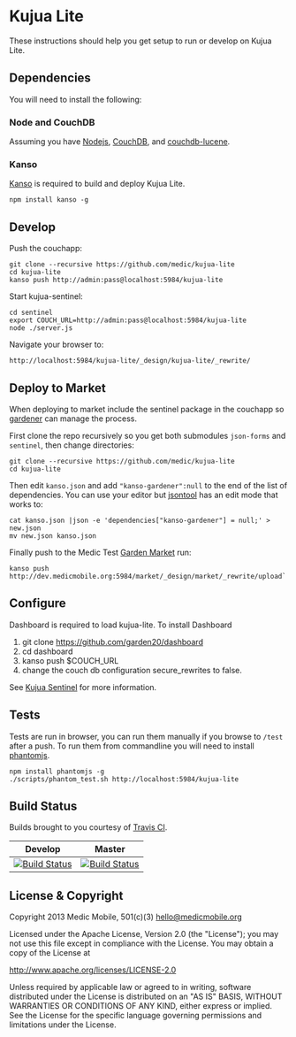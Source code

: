 # Kujua Lite

These instructions should help you get setup to run or develop on Kujua Lite.

## Dependencies

You will need to install the following:

### Node and CouchDB

Assuming you have [Nodejs](http://nodejs.org), [CouchDB](http://couchdb.apache.org), and [couchdb-lucene](https://github.com/rnewson/couchdb-lucene).

### Kanso

[Kanso](http://kan.so) is required to build and deploy Kujua Lite.

```
npm install kanso -g
```

## Develop

Push the couchapp:

```
git clone --recursive https://github.com/medic/kujua-lite
cd kujua-lite
kanso push http://admin:pass@localhost:5984/kujua-lite
```

Start kujua-sentinel:

```
cd sentinel
export COUCH_URL=http://admin:pass@localhost:5984/kujua-lite
node ./server.js
```

Navigate your browser to:

```
http://localhost:5984/kujua-lite/_design/kujua-lite/_rewrite/
```

## Deploy to Market

When deploying to market include the sentinel package in the couchapp so
[gardener](https://github.com/garden20/gardener) can manage the process.

First clone the repo recursively so you get both submodules `json-forms` and
`sentinel`, then change directories:

```
git clone --recursive https://github.com/medic/kujua-lite
cd kujua-lite
```

Then edit `kanso.json` and add `"kanso-gardener":null` to the end of the list of dependencies.  You can use your editor but
[jsontool](https://github.com/trentm/json) has an edit mode that works to:

```
cat kanso.json |json -e 'dependencies["kanso-gardener"] = null;' > new.json
mv new.json kanso.json
```

Finally push to the Medic Test [Garden
Market](https://github.com/garden20/garden-market) run:

```
kanso push http://dev.medicmobile.org:5984/market/_design/market/_rewrite/upload`
```

## Configure

Dashboard is required to load kujua-lite. To install Dashboard
1) git clone https://github.com/garden20/dashboard
2) cd dashboard
3) kanso push $COUCH_URL
4) change the couch db configuration secure_rewrites to false.


See [Kujua Sentinel](https://github.com/medic/kujua-sentinel) for more information.

## Tests

Tests are run in browser, you can run them manually if you browse to `/test`
after a push.  To run them from commandline you will need to install
[phantomjs](http://phantomjs.org/).

```
npm install phantomjs -g
./scripts/phantom_test.sh http://localhost:5984/kujua-lite
```

## Build Status

Builds brought to you courtesy of [Travis CI](https://travis-ci.org/medic/kujua-lite).

Develop      | Master
------------ | -------------
[![Build Status](https://travis-ci.org/medic/kujua-lite.png?branch=develop)](https://travis-ci.org/medic/kujua-lite/branches) | [![Build Status](https://travis-ci.org/medic/kujua-lite.png?branch=master)](https://travis-ci.org/medic/kujua-lite/branches)


## License & Copyright

Copyright 2013 Medic Mobile, 501(c)(3)  <hello@medicmobile.org>

Licensed under the Apache License, Version 2.0 (the "License");
you may not use this file except in compliance with the License.
You may obtain a copy of the License at

   http://www.apache.org/licenses/LICENSE-2.0

Unless required by applicable law or agreed to in writing, software
distributed under the License is distributed on an "AS IS" BASIS,
WITHOUT WARRANTIES OR CONDITIONS OF ANY KIND, either express or implied.
See the License for the specific language governing permissions and
limitations under the License.

